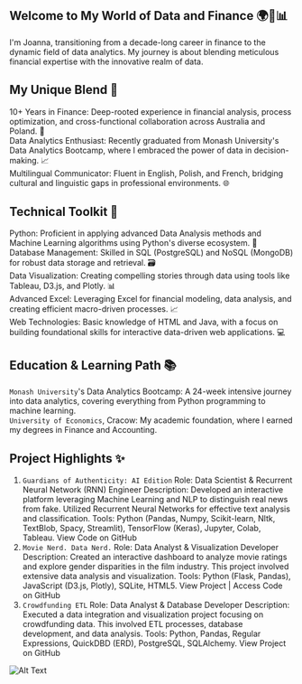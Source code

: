 ## Welcome to My World of Data and Finance 🌍💼📊
I'm Joanna, transitioning from a decade-long career in finance to the dynamic field of data analytics. My journey is about blending meticulous financial expertise with the innovative realm of data.

## My Unique Blend 🌟
10+ Years in Finance: Deep-rooted experience in financial analysis, process optimization, and cross-functional collaboration across Australia and Poland. 🏦 </br>
Data Analytics Enthusiast: Recently graduated from Monash University's Data Analytics Bootcamp, where I embraced the power of data in decision-making. 📈 </br>
Multilingual Communicator: Fluent in English, Polish, and French, bridging cultural and linguistic gaps in professional environments. 🌐 </br>

## Technical Toolkit 🔧
Python: Proficient in applying advanced Data Analysis methods and Machine Learning algorithms using Python's diverse ecosystem. 🐍 </br>
Database Management: Skilled in SQL (PostgreSQL) and NoSQL (MongoDB) for robust data storage and retrieval. 🗃️ </br>
Data Visualization: Creating compelling stories through data using tools like Tableau, D3.js, and Plotly. 📊 </br>
Advanced Excel: Leveraging Excel for financial modeling, data analysis, and creating efficient macro-driven processes. 📈 </br>
Web Technologies: Basic knowledge of HTML and Java, with a focus on building foundational skills for interactive data-driven web applications. 💻 </br>

## Education & Learning Path 📚
`Monash University`'s Data Analytics Bootcamp: A 24-week intensive journey into data analytics, covering everything from Python programming to machine learning. </br>
`University of Economics`, Cracow: My academic foundation, where I earned my degrees in Finance and Accounting. </br>

## Project Highlights ✨
1. `Guardians of Authenticity: AI Edition`
Role: Data Scientist & Recurrent Neural Network (RNN) Engineer
Description: Developed an interactive platform leveraging Machine Learning and NLP to distinguish real news from fake. Utilized Recurrent Neural Networks for effective text analysis and classification.
Tools: Python (Pandas, Numpy, Scikit-learn, Nltk, TextBlob, Spacy, Streamlit), TensorFlow (Keras), Jupyter, Colab, Tableau.
View Code on GitHub
2. `Movie Nerd. Data Nerd.`
Role: Data Analyst & Visualization Developer
Description: Created an interactive dashboard to analyze movie ratings and explore gender disparities in the film industry. This project involved extensive data analysis and visualization.
Tools: Python (Flask, Pandas), JavaScript (D3.js, Plotly), SQLite, HTML5.
View Project | Access Code on GitHub
3. `Crowdfunding ETL`
Role: Data Analyst & Database Developer
Description: Executed a data integration and visualization project focusing on crowdfunding data. This involved ETL processes, database development, and data analysis.
Tools: Python, Pandas, Regular Expressions, QuickDBD (ERD), PostgreSQL, SQLAlchemy.
View Project on GitHub


![Alt Text](https://media.giphy.com/media/SvckSy7fFviqrq8ClF/giphy.gif)
